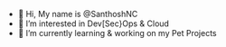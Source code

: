 - 👋 Hi, My name is @SanthoshNC
- 👀 I’m interested in Dev[Sec}Ops & Cloud
- 🌱 I’m currently learning & working on my Pet Projects

<!---
SanthoshNC/SanthoshNC is a ✨ special ✨ repository because its `README.md` (this file) appears on your GitHub profile.
You can click the Preview link to take a look at your changes.
--->
